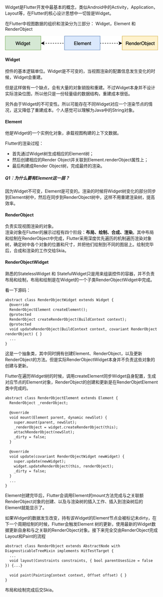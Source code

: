 Widget是Flutter开发中最基本的概念，类似Android中的Activity，Application，Layout等，在Flutter的核心设计思想中一切皆是Widget。  

在Flutter中视图数据的组织和渲染分为三部分：
Widget，Element 和 RenderObject

![三部分关系](https://raw.githubusercontent.com/AerialLadder/Pictures/master/Flutter/2019-7-30-1.png)

#### Widget
控件的基本逻辑单位。Widget是不可变的，当视图渲染的配置信息发生变化的时候，Widget会重建。  

但是这样做有一个缺点，会有大量的对象销毁和重建。不过Widget本身并不设计实际渲染位图，所以他只是一份轻量级的数据结构，重建成本很低。  

另外由于Widget的不可变性。所以可能存在不同Widget对应一个渲染节点的情况，这又降低了重建成本。个人感觉可以理解为Java中的String对象。

#### Element
他是Widget的一个实例化对象，承载视图构建的上下文数据。

Flutter的渲染过程：
* 首先通过Widget树生成相应的Element树；
* 然后创建相应的Render Object并关联到Element.renderObject属性上；
* 最后构建成Render Object树，完成最终的渲染。

##### Q1：为什么要有Element这一层？

因为Widget不可变，Element是可变的。渲染的时候将Widget树变化的部分同步到Element树中，然后在同步到RenderObject树中，这样不用重建渲染树，提高效率。  

#### RenderObject
负责实现视图渲染的对象。  
渲染对象在Flutter的展示过程有四个阶段：**布局、绘制、合成、渲染**。其中布局和绘制在RenderObject中完成，Flutter采用深度优先遍历的机制遍历渲染对象树，确定树中各个对象的位置和尺寸，并把他们绘制到不同的图层上。绘制完毕后，合成和渲染的工作交给Skia。

#### RenderObjectWidget
熟悉的StatelessWidget 和 StatefulWidget只是用来组装控件的容器，并不负责布局和绘制，布局和绘制是在Widget的一个子类RenderObjectWidget中完成。  

看一下源码：
```
abstract class RenderObjectWidget extends Widget {
  @override
  RenderObjectElement createElement();
  @protected
  RenderObject createRenderObject(BuildContext context);
  @protected
  void updateRenderObject(BuildContext context, covariant RenderObject renderObject) { }
  ...
}
```
这是一个抽象类，其中同时拥有创建Element、RenderObject，以及更新RenderObject的方法。但是实际RenderObjectWidget本身并不负责这些对象的创建与更新。  

Flutter在遍历Widget树的时候，调用createElement同步Widget自身配置，生成对应节点的Element对象，RenderObject的创建和更新是在RenderObjetElement类中完成的。
```
abstract class RenderObjectElement extends Element {
  RenderObject _renderObject;

  @override
  void mount(Element parent, dynamic newSlot) {
    super.mount(parent, newSlot);
    _renderObject = widget.createRenderObject(this);
    attachRenderObject(newSlot);
    _dirty = false;
  }
   
  @override
  void update(covariant RenderObjectWidget newWidget) {
    super.update(newWidget);
    widget.updateRenderObject(this, renderObject);
    _dirty = false;
  }
  ...
}

```
Element创建完毕后，Flutter会调用Element的mount方法完成与之关联额RenderObject对象的创建、以及与渲染树的插入工作、插入到渲染树后的Element就能显示了。  

如果Widget的数据发生改变，持有该Widget的Element节点会被标记未dirty，在下一个周期绘制的时候，Flutter会触发Element
树的更新，使用最新的Widget数据更新自身和与之关联的RenderObject对象。接下来完全交由RenderObject完成Layout和Paint的流程
```
abstract class RenderObject extends AbstractNode with DiagnosticableTreeMixin implements HitTestTarget {
  ...
  void layout(Constraints constraints, { bool parentUsesSize = false }) {...}
  
  void paint(PaintingContext context, Offset offset) { }
}
```
布局和绘制完成后交Skia。
